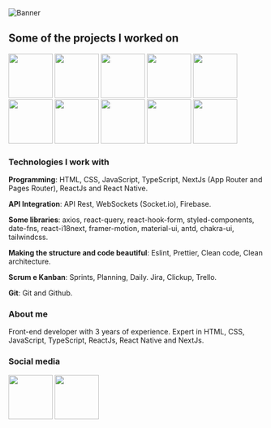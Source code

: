 <img src="https://imgur.com/PmxVqnQ.png" alt="Banner">

## Some of the projects I worked on

<div>
  <a target="_blank" title="CSD Real - Relacionamentos" href="https://www.sammer.website/csd-real"><img width="87" src="https://i.imgur.com/9oOG7eV.png"></a>
  <a target="_blank" title="Lion Tax - Imposto de renda" href="https://www.sammer.website/lion-tax"><img width="87" src="https://i.imgur.com/izTnNnj.png"></a>
  <a target="_blank" title="Airsoft Commander - Equipes e eventos" href="https://www.sammer.website/airsoft-commander"><img width="87" src="https://i.imgur.com/TORrqcG.png"></a>
  <a target="_blank" title="Begrato - Rede social de turismo" href="https://www.sammer.website/begrato"><img width="87" src="https://i.imgur.com/t2D6yLP.png"></a>
  <a target="_blank" title="Cami - Carretos e mudanças" href="https://www.sammer.website/cami"><img width="87" src="https://i.imgur.com/Y005KvO.png"></a>
  <a target="_blank" title="ARJ - Administração Judicial" href="https://www.sammer.website/arj"><img width="87" src="https://i.imgur.com/E2R2MN8.png"></a>
  <a target="_blank" title="Logbeen - Lembranças" href="https://www.sammer.website/logbeen"><img width="87" src="https://i.imgur.com/1C5BUy4.png"></a>
  <a target="_blank" title="Capt Data - Amostras de solo" href="https://www.sammer.website/capt-data"><img width="87" src="https://i.imgur.com/RrgDO5u.png"></a>
  <a target="_blank" title="AdvLink - Advocacia" href="https://www.sammer.website/advlink"><img width="87" src="https://i.imgur.com/XIhwY2Y.png"></a>
  <a target="_blank" title="Cenbrap - Portal do aluno" href="https://www.sammer.website/cenbrap"><img width="87" src="https://i.imgur.com/u2CcSwn.png"></a>
</div>

### Technologies I work with

**Programming**: HTML, CSS, JavaScript, TypeScript, NextJs (App Router and Pages Router), ReactJs and React Native.

**API Integration**: API Rest, WebSockets (Socket.io), Firebase.

**Some libraries**: axios, react-query, react-hook-form, styled-components, date-fns, react-i18next, framer-motion, material-ui, antd, chakra-ui, tailwindcss.

**Making the structure and code beautiful**: Eslint, Prettier, Clean code, Clean architecture.

**Scrum e Kanban**: Sprints, Planning, Daily. Jira, Clickup, Trello.

**Git**: Git and Github.

### About me

Front-end developer with 3 years of experience. Expert in HTML, CSS, JavaScript, TypeScript, ReactJs, React Native and NextJs.

### Social media

<div>
  <a target="_blank" href="https://www.linkedin.com/in/sammer-duarte"><img width="87" src="https://i.imgur.com/IQXyd7o.png"></a>
  <a target="_blank" href="https://api.whatsapp.com/send/?phone=5511957149860&text&type=phone_number&app_absent=0"><img width="87" src="https://i.imgur.com/IW9Ch0t.png"></a> 
</div> 
